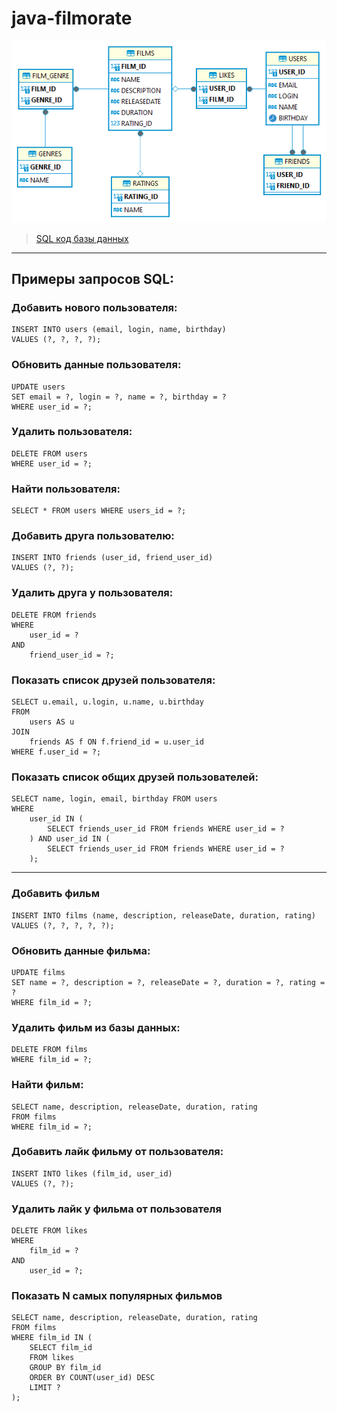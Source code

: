 # java-filmorate

![ProjectDiargammBD.png](src/main/resources/schema.png)

>[SQL код базы данных](src/main/resources/schema.sql)
***
## Примеры запросов SQL:

### Добавить нового пользователя:
```roomsql
INSERT INTO users (email, login, name, birthday)
VALUES (?, ?, ?, ?);
```
### Обновить данные пользователя:
```roomsql
UPDATE users 
SET email = ?, login = ?, name = ?, birthday = ? 
WHERE user_id = ?;
```
### Удалить пользователя:
```roomsql
DELETE FROM users
WHERE user_id = ?; 
```
### Найти пользователя:
```roomsql
SELECT * FROM users WHERE users_id = ?;
```
### Добавить друга пользователю:
```roomsql
INSERT INTO friends (user_id, friend_user_id)
VALUES (?, ?);
```
### Удалить друга у пользователя:
```roomsql
DELETE FROM friends
WHERE 
    user_id = ?
AND 
    friend_user_id = ?;
```
### Показать список друзей пользователя:
```roomsql
SELECT u.email, u.login, u.name, u.birthday
FROM 
    users AS u
JOIN
    friends AS f ON f.friend_id = u.user_id
WHERE f.user_id = ?;
```
### Показать список общих друзей пользователей:
```roomsql
SELECT name, login, email, birthday FROM users
WHERE
    user_id IN (
        SELECT friends_user_id FROM friends WHERE user_id = ?
    ) AND user_id IN (
        SELECT friends_user_id FROM friends WHERE user_id = ?
    );
```
***
### Добавить фильм
```roomsql
INSERT INTO films (name, description, releaseDate, duration, rating)
VALUES (?, ?, ?, ?, ?);
```
### Обновить данные фильма:
```roomsql
UPDATE films
SET name = ?, description = ?, releaseDate = ?, duration = ?, rating = ?
WHERE film_id = ?;
```
### Удалить фильм из базы данных:
```roomsql
DELETE FROM films
WHERE film_id = ?;
```
### Найти фильм:
```roomsql
SELECT name, description, releaseDate, duration, rating 
FROM films
WHERE film_id = ?;
``` 
### Добавить лайк фильму от пользователя:
```roomsql
INSERT INTO likes (film_id, user_id)
VALUES (?, ?);
```
### Удалить лайк у фильма от пользователя
```roomsql
DELETE FROM likes
WHERE
    film_id = ?
AND 
    user_id = ?;
```
### Показать N самых популярных фильмов
```roomsql
SELECT name, description, releaseDate, duration, rating
FROM films
WHERE film_id IN (
    SELECT film_id
    FROM likes
    GROUP BY film_id
    ORDER BY COUNT(user_id) DESC
    LIMIT ?
);
```